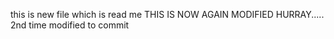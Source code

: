 this is new file which is read me
THIS IS NOW AGAIN MODIFIED
HURRAY.....
2nd time modified to commit

